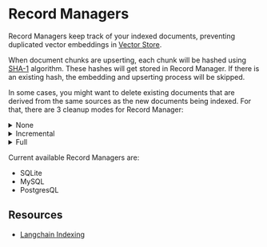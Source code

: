 # Record Managers

Record Managers keep track of your indexed documents, preventing duplicated vector embeddings in [Vector Store](vector-stores/).

When document chunks are upserting, each chunk will be hashed using [SHA-1](https://github.com/emn178/js-sha1) algorithm. These hashes will get stored in Record Manager. If there is an existing hash, the embedding and upserting process will be skipped.

In some cases, you might want to delete existing documents that are derived from the same sources as the new documents being indexed. For that, there are 3 cleanup modes for Record Manager:

<details>

<summary>None</summary>

Does not do any automatic clean up

</details>

<details>

<summary>Incremental</summary>

1. Let's have a Record Manager with `Incremental` Cleanup and `source` as SourceId Key

![](<../../.gitbook/assets/image (4).png>)<img src="../../.gitbook/assets/image (5).png" alt="" data-size="original">

2. And have the following 2 documents:
   *   1st document:

       Text: **Cat**, Metadata: `{ source: "cat" }`
   *   2nd document:

       Text: **Dog**, Metadata: `{ source: "dog" }`

![](<../../.gitbook/assets/image (11).png>)<img src="../../.gitbook/assets/image (8).png" alt="" data-size="original">

![](<../../.gitbook/assets/image (2).png>)![](<../../.gitbook/assets/image (3).png>)

3. After an upsert, we will see 2 documents that are upserted:

![](<../../.gitbook/assets/image (12).png>)

4. Now, if we delete the **Dog** document, and update **Cat** to **Cats**, we will now see the following:

![](<../../.gitbook/assets/image (13).png>)

* The original **Cat** document is deleted
* A new document with **Cats** is added
* **Dog** document is left untouched

5. The remaining vector embeddings in Vector Store are **Cats** and **Dog**

![](<../../.gitbook/assets/image (15).png>)

In other words, when you are upserting multiple documents, and you want to prevent deletion of the existing documents that are not part of the current upserting process, use **Incremental** Cleanup mode.

</details>

<details>

<summary>Full</summary>

1. Let's have a Record Manager with `Full`Cleanup. We don't need to have a SourceId Key for Full or None Cleanup mode.

![](<../../.gitbook/assets/image (4).png>)![](<../../.gitbook/assets/image (17).png>)

2. And have the following 2 documents:
   *   1st document:

       Text: **Cat**, Metadata: `{ source: "cat" }`
   *   2nd document:

       Text: **Dog**, Metadata: `{ source: "dog" }`

![](<../../.gitbook/assets/image (11).png>)<img src="../../.gitbook/assets/image (8).png" alt="" data-size="original">

![](<../../.gitbook/assets/image (2).png>)![](<../../.gitbook/assets/image (3).png>)

3. After an upsert, we will see 2 documents that are upserted:

![](<../../.gitbook/assets/image (12).png>)

4. Now, if we delete the **Dog** document, and update **Cat** to **Cats**, we will now see the following:

![](<../../.gitbook/assets/image (18).png>)

* The original **Cat** document is deleted
* A new document with **Cats** is added
* **Dog** document is deleted

5. The remaining vector embeddings in Vector Store is only **Cats:**

![](<../../.gitbook/assets/image (19).png>)

In other words, when you are upserting multiple documents, **Full** Cleanup mode will automatically delete any vector embeddings that are not part of the current upserting process.

</details>

Current available Record Managers are:

* SQLite
* MySQL
* PostgresQL

## Resources

* [Langchain Indexing](https://js.langchain.com/docs/modules/data\_connection/indexing/)
